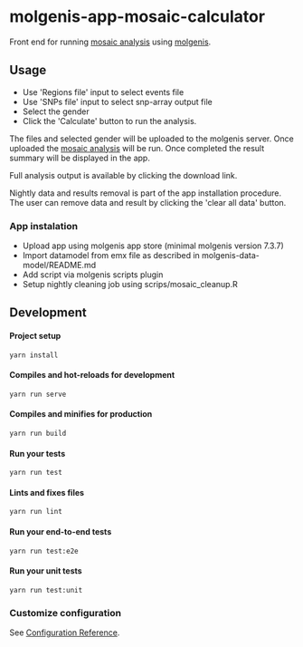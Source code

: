 # molgenis-app-mosaic-calculator

Front end for running [mosaic analysis](https://github.com/molgenis/mosaicr) using [molgenis](https://github.com/molgenis/molgenis). 

## Usage

- Use 'Regions file' input to select events file
- Use 'SNPs file' input to select snp-array output file
- Select the gender
- Click the 'Calculate' button to run the analysis.   

The files and selected gender will be uploaded to the molgenis server. 
Once uploaded the [mosaic analysis](https://github.com/molgenis/mosaicr) will be run.
Once completed the result summary will be displayed in the app.

Full analysis output is available by clicking the download link.

Nightly data and results removal is part of the app installation procedure. 
The user can remove data and result by clicking the 'clear all data' button.

### App instalation

- Upload app using molgenis app store (minimal molgenis version 7.3.7)
- Import datamodel from emx file as described in molgenis-data-model/README.md
- Add script via molgenis scripts plugin 
- Setup nightly cleaning job using scrips/mosaic_cleanup.R

## Development

#### Project setup
```
yarn install
```

#### Compiles and hot-reloads for development
```
yarn run serve
```

#### Compiles and minifies for production
```
yarn run build
```

#### Run your tests
```
yarn run test
```

#### Lints and fixes files
```
yarn run lint
```

#### Run your end-to-end tests
```
yarn run test:e2e
```

#### Run your unit tests
```
yarn run test:unit
```

### Customize configuration
See [Configuration Reference](https://cli.vuejs.org/config/).
